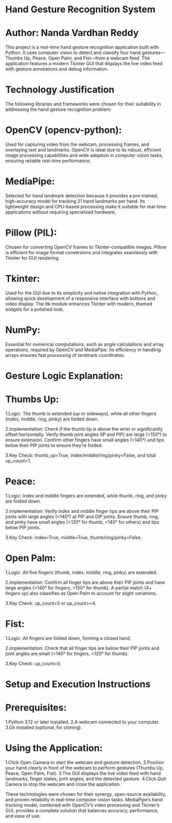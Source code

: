 # Hand Gesture Recognition System
# Author: Nanda Vardhan Reddy
This project is a real-time hand gesture recognition application built with Python. It uses computer vision to detect and classify four hand gestures—Thumbs Up, Peace, Open Palm, and Fist—from a webcam feed. The application features a modern Tkinter GUI that displays the live video feed with gesture annotations and debug information.

# Technology Justification

The following libraries and frameworks were chosen for their suitability in addressing the hand gesture recognition problem:
# OpenCV (opencv-python): 
Used for capturing video from the webcam, processing frames, and overlaying text and landmarks. OpenCV is ideal due to its robust, efficient image processing capabilities and wide adoption in computer vision tasks, ensuring reliable real-time performance.

# MediaPipe: 
Selected for hand landmark detection because it provides a pre-trained, high-accuracy model for tracking 21 hand landmarks per hand. Its lightweight design and CPU-based processing make it suitable for real-time applications without requiring specialized hardware.

# Pillow (PIL): 
Chosen for converting OpenCV frames to Tkinter-compatible images. Pillow is efficient for image format conversions and integrates seamlessly with Tkinter for GUI rendering.

# Tkinter: 
Used for the GUI due to its simplicity and native integration with Python, allowing quick development of a responsive interface with buttons and video display. The ttk module enhances Tkinter with modern, themed widgets for a polished look.

# NumPy: 
Essential for numerical computations, such as angle calculations and array operations, required by OpenCV and MediaPipe. Its efficiency in handling arrays ensures
fast processing of landmark coordinates.

# Gesture Logic Explanation:

# Thumbs Up:
1.Logic: The thumb is extended (up or sideways), while all other fingers (index, middle, ring, pinky) are folded down.

2.Implementation: Check if the thumb tip is above the wrist or significantly offset horizontally. Verify thumb joint angles (IP and PIP) are large (>150°) to ensure extension. Confirm other fingers have small angles (<140°) and tips below their PIP joints to ensure they’re folded.

3.Key Check: thumb_up=True, index/middle/ring/pinky=False, and total up_count=1.

# Peace:
1.Logic: Index and middle fingers are extended, while thumb, ring, and pinky are folded down.

2.Implementation: Verify index and middle finger tips are above their PIP joints with large angles (>140°) at PIP and DIP joints. Ensure thumb, ring, and pinky have small angles (<120° for thumb, <140° for others) and tips below PIP joints.

3.Key Check: index=True, middle=True, thumb/ring/pinky=False.

# Open Palm:
1.Logic: All five fingers (thumb, index, middle, ring, pinky) are extended.

2.Implementation: Confirm all finger tips are above their PIP joints and have large angles (>140° for fingers, >150° for thumb). A partial match (4+ fingers up) also classifies as Open Palm to account for slight variations.

3.Key Check: up_count=5 or up_count>=4.

# Fist:
1.Logic: All fingers are folded down, forming a closed hand.

2.Implementation: Check that all finger tips are below their PIP joints and joint angles are small (<140° for fingers, <120° for thumb).

3.Key Check: up_count=0.


# Setup and Execution Instructions

# Prerequisites:
1.Python 3.12 or later installed.
2.A webcam connected to your computer.
3.Git installed (optional, for cloning).

# Using the Application:
1.Click Open Camera to start the webcam and gesture detection.
2.Position your hand clearly in front of the webcam to perform gestures (Thumbs Up, Peace, Open Palm, Fist).
3.The GUI displays the live video feed with hand landmarks, finger states, joint angles, and the detected gesture.
4.Click Quit Camera to stop the webcam and close the application.























These technologies were chosen for their synergy, open-source availability, and proven reliability in real-time computer vision tasks. MediaPipe’s hand tracking model, combined with OpenCV’s video processing and Tkinter’s GUI, provides a complete solution that balances accuracy, performance, and ease of use.
